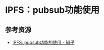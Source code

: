 # IPFS：pubsub功能使用

<!--ts-->


<!-- Created by https://github.com/ekalinin/github-markdown-toc -->
<!-- Added by: kuanhsiaokuo, at: Sun Jul 10 18:30:50 CST 2022 -->

<!--te-->

## 参考资源

- [IPFS: pubsub功能的使用 - 知乎](https://zhuanlan.zhihu.com/p/36502849)